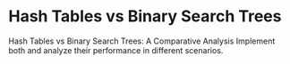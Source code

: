 # Hash Tables vs Binary Search Trees
Hash Tables vs Binary Search Trees: A Comparative Analysis Implement both and analyze their performance in different scenarios.
